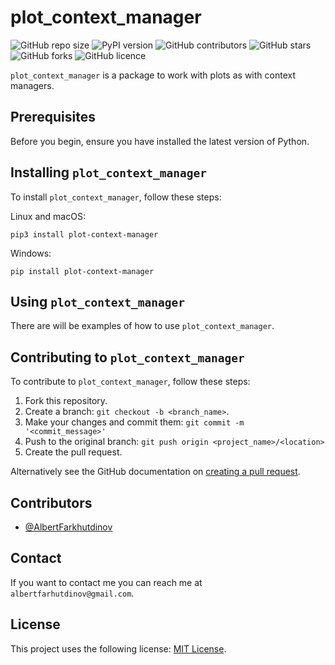 # plot_context_manager

![GitHub repo size](https://img.shields.io/github/issues/AlbertFarkhutdinov/plot_context_manager)
![PyPI version](https://img.shields.io/pypi/v/plot-context-manager)
![GitHub contributors](https://img.shields.io/github/contributors/AlbertFarkhutdinov/plot_context_manager)
![GitHub stars](https://img.shields.io/github/stars/AlbertFarkhutdinov/plot_context_manager)
![GitHub forks](https://img.shields.io/github/forks/AlbertFarkhutdinov/plot_context_manager)
![GitHub licence](https://img.shields.io/github/license/AlbertFarkhutdinov/plot_context_manager)

`plot_context_manager` is a package to work with plots as with context managers.

## Prerequisites

Before you begin, ensure you have installed the latest version of Python.

## Installing `plot_context_manager`

To install `plot_context_manager`, follow these steps:

Linux and macOS:
```
pip3 install plot-context-manager
```

Windows:
```
pip install plot-context-manager
```
## Using `plot_context_manager`

There are will be examples of how to use `plot_context_manager`.

## Contributing to `plot_context_manager`
To contribute to `plot_context_manager`, follow these steps:

1. Fork this repository.
2. Create a branch: `git checkout -b <branch_name>`.
3. Make your changes and commit them: `git commit -m '<commit_message>'`
4. Push to the original branch: `git push origin <project_name>/<location>`
5. Create the pull request.

Alternatively see the GitHub documentation on [creating a pull request](https://help.github.com/en/github/collaborating-with-issues-and-pull-requests/creating-a-pull-request).

## Contributors

* [@AlbertFarkhutdinov](https://github.com/AlbertFarkhutdinov) 

## Contact

If you want to contact me you can reach me at `albertfarhutdinov@gmail.com`.

## License
This project uses the following license: [MIT License](https://github.com/AlbertFarkhutdinov/plot_context_manager/blob/main/LICENSE).